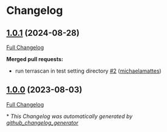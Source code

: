 # Changelog

## [1.0.1](https://github.com/telekom-mms/terraform-azuredevops-build/tree/1.0.1) (2024-08-28)

[Full Changelog](https://github.com/telekom-mms/terraform-azuredevops-build/compare/1.0.0...1.0.1)

**Merged pull requests:**

- run terrascan in test setting directory [\#2](https://github.com/telekom-mms/terraform-azuredevops-build/pull/2) ([michaelamattes](https://github.com/michaelamattes))

## [1.0.0](https://github.com/telekom-mms/terraform-azuredevops-build/tree/1.0.0) (2023-08-03)

[Full Changelog](https://github.com/telekom-mms/terraform-azuredevops-build/compare/d554fc9eed0ececba51e18ab845bd4213c16b67f...1.0.0)



\* *This Changelog was automatically generated by [github_changelog_generator](https://github.com/github-changelog-generator/github-changelog-generator)*

